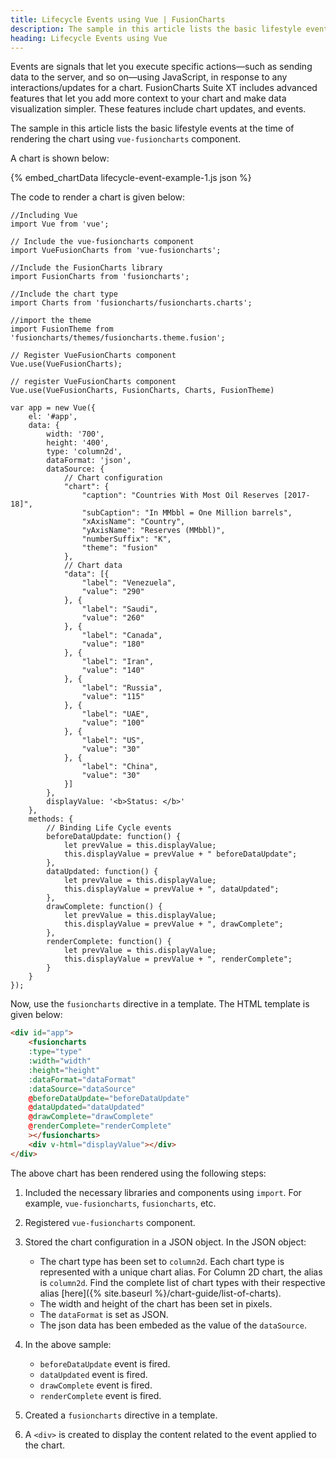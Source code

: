```yaml
---
title: Lifecycle Events using Vue | FusionCharts
description: The sample in this article lists the basic lifestyle events at the time of rendering the chart using vue.
heading: Lifecycle Events using Vue
---
```


Events are signals that let you execute specific actions—such as sending data to the server, and so on—using JavaScript, in response to any interactions/updates for a chart. FusionCharts Suite XT includes advanced features that let you add more context to your chart and make data visualization simpler. These features include chart updates, and events.

The sample in this article lists the basic lifestyle events at the time of rendering the chart using `vue-fusioncharts` component.

A chart is shown below:

{% embed_chartData lifecycle-event-example-1.js json %}

The code to render a chart is given below:

```
//Including Vue
import Vue from 'vue';

// Include the vue-fusioncharts component
import VueFusionCharts from 'vue-fusioncharts';

//Include the FusionCharts library
import FusionCharts from 'fusioncharts';

//Include the chart type
import Charts from 'fusioncharts/fusioncharts.charts';

//import the theme
import FusionTheme from 'fusioncharts/themes/fusioncharts.theme.fusion';

// Register VueFusionCharts component
Vue.use(VueFusionCharts);

// register VueFusionCharts component
Vue.use(VueFusionCharts, FusionCharts, Charts, FusionTheme)

var app = new Vue({
    el: '#app',
    data: {
        width: '700',
        height: '400',
        type: 'column2d',
        dataFormat: 'json',
        dataSource: {
            // Chart configuration
            "chart": {
                "caption": "Countries With Most Oil Reserves [2017-18]",
                "subCaption": "In MMbbl = One Million barrels",
                "xAxisName": "Country",
                "yAxisName": "Reserves (MMbbl)",
                "numberSuffix": "K",
                "theme": "fusion"
            },
            // Chart data
            "data": [{
                "label": "Venezuela",
                "value": "290"
            }, {
                "label": "Saudi",
                "value": "260"
            }, {
                "label": "Canada",
                "value": "180"
            }, {
                "label": "Iran",
                "value": "140"
            }, {
                "label": "Russia",
                "value": "115"
            }, {
                "label": "UAE",
                "value": "100"
            }, {
                "label": "US",
                "value": "30"
            }, {
                "label": "China",
                "value": "30"
            }]
        },
        displayValue: '<b>Status: </b>'
    },
    methods: {
        // Binding Life Cycle events
        beforeDataUpdate: function() {
            let prevValue = this.displayValue;
            this.displayValue = prevValue + " beforeDataUpdate";
        },
        dataUpdated: function() {
            let prevValue = this.displayValue;
            this.displayValue = prevValue + ", dataUpdated";
        },
        drawComplete: function() {
            let prevValue = this.displayValue;
            this.displayValue = prevValue + ", drawComplete";
        },
        renderComplete: function() {
            let prevValue = this.displayValue;
            this.displayValue = prevValue + ", renderComplete";
        }
    }
});
```

Now, use the `fusioncharts` directive in a template. The HTML template is given below:

```HTML
<div id="app">
    <fusioncharts
    :type="type"
    :width="width"
    :height="height"
    :dataFormat="dataFormat"
    :dataSource="dataSource"
    @beforeDataUpdate="beforeDataUpdate"
    @dataUpdated="dataUpdated"
    @drawComplete="drawComplete"
    @renderComplete="renderComplete"
    ></fusioncharts>
    <div v-html="displayValue"></div>
</div>
```

The above chart has been rendered using the following steps:

1. Included the necessary libraries and components using `import`. For example, `vue-fusioncharts`, `fusioncharts`, etc.

2. Registered `vue-fusioncharts` component.

3. Stored the chart configuration in a JSON object. In the JSON object:
    * The chart type has been set to `column2d`. Each chart type is represented with a unique chart alias. For Column 2D chart, the alias is `column2d`. Find the complete list of chart types with their respective alias [here]({% site.baseurl %}/chart-guide/list-of-charts).
    * The width and height of the chart has been set in pixels. 
    * The `dataFormat` is set as JSON.
    * The json data has been embeded as the value of the `dataSource`.

4. In the above sample:
    * `beforeDataUpdate` event is fired.
    * `dataUpdated` event is fired.
    * `drawComplete` event is fired.
    * `renderComplete` event is fired.

5. Created a `fusioncharts` directive in a template. 

6. A `<div>` is created to display the content related to the event applied to the chart.